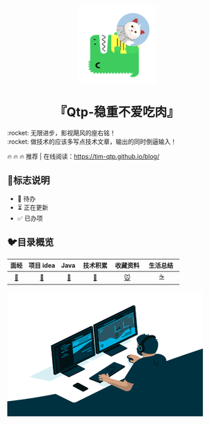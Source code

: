 <div align="center">
 <img width="180px" src="src/.vuepress/public/logo.png">
    <p/>
 <h1>『Qtp-稳重不爱吃肉』</h1>
</div>
:rocket: 无限进步，影视飓风的座右铭！<br>
:rocket: 做技术的应该多写点技术文章，输出的同时倒逼输入！

:fire: :fire: :fire: 推荐 | 在线阅读：<https://tim-qtp.github.io/blog/>

## :milky_way:标志说明

- 🚫 待办
- ⏳ 正在更新
- ✅ 已办项

## :bird:目录概览

|    面经     |          项目 idea          |      Java&nbsp;       |       技术积累       | &nbsp;收藏资料&nbsp; | &nbsp;生活总结&nbsp;&nbsp; |
| :---------: | :-------------------------: | :-------------------: | :------------------: | :------------------: | :------------------------: |
| [🦀](#Rust) | [:baby_chick:](#Foundation) | [:tiger:](#Interview) | [:ocean:](#Frontend) |  [:mouse:](#golang)  |     [:coffee:](#java)      |

<img align="" alt="GIF" src="src/.vuepress/public/code.gif" width="450" height="288" title="Do what you like, and do it best!"> &nbsp;
